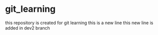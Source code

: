 git_learning
============

this repository is created for git learning
this is a new line
this new line is added in dev2 branch
